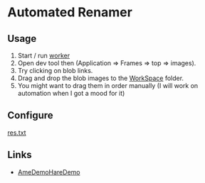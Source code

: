 # Automated Renamer

## Usage
1. Start / run [worker](rename_worker.py)
2. Open dev tool then (Application => Frames => top => images).
3. Try clicking on blob links.
4. Drag and drop the blob images to the [WorkSpace](WorkSpace) folder.
5. You might want to drag them in order manually (I will work on automation when I got a mood for it)

## Configure
[res.txt](res.txt)

## Links
* [AmeDemoHareDemo](https://comic-walker.com/contents/detail/KDCW_AM05201400010000_68/)
